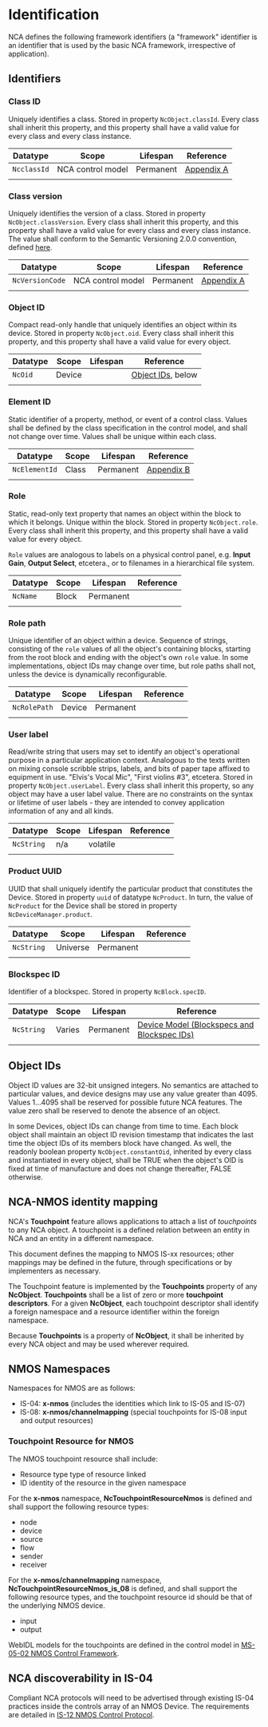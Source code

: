 # Identification

NCA defines the following framework identifiers (a "framework" identifier is an identifier that is used by the basic NCA framework, irrespective of application).

## Identifiers

### Class ID

Uniquely identifies a class.  Stored in property `NcObject.classId`.  Every class shall inherit this property, and this property shall have a valid value for every class and every class instance.

| Datatype     | Scope             | Lifespan  | Reference |
| -----------  | ----------------- | ----------| ------------------------------------------------------- |
| `NcclassId`  | NCA control model | Permanent |[Appendix A](Appendix%20A%20-%20Class%20ID%20Format.md)  |
|              |                   |           |                                                         |

### Class version

Uniquely identifies the version of a class.  Stored in property `NcObject.classVersion`.  Every class shall inherit this property, and this property shall have a valid value for every class and every class instance.  The value shall conform to the Semantic Versioning 2.0.0 convention, defined [here](https://semver.org/).

| Datatype        | Scope             | Lifespan  | Reference |
| --------------  | ----------------- | ----------| ------------------------------------------------------- |
| `NcVersionCode` | NCA control model | Permanent |[Appendix A](Appendix%20A%20-%20Class%20ID%20Format.md)  |
|                 |                   |           |                                                         |

### Object ID

Compact read-only handle that uniquely identifies an object within its device. Stored in property `NcObject.oid`.  Every class shall inherit this property, and this property shall have a valid value for every object.

| Datatype     | Scope    | Lifespan  | Reference |
| ------------ | -------- | --------- | ---------------------------------------------------------------- |
| `NcOid`      | Device   |           | [Object IDs](#object-ids), below                                 |
|              |          |           |                                                                  |

### Element ID

Static identifier of a property, method, or event of a control class. Values shall be defined by the class specification in the control model, and shall not change over time. Values shall be unique within each class.

| Datatype     | Scope    | Lifespan  | Reference |
| ------------ | -------- | --------  | ---------------------------------------------------------------- |
| `NcElementId`| Class    | Permanent | [Appendix B](Appendix%20B%20-%20Property%2C%20Method%2C%20Event%20IDs.md)|
|              |          |           |                                                                  |

### Role

Static, read-only text property that names an object within the block to which it belongs. Unique within the block. Stored in property `NcObject.role`. Every class shall inherit this property, and this property shall have a valid value for every object.

`Role` values are analogous to labels on a physical control panel, e.g.
**Input Gain**, **Output Select**, etcetera., or to filenames in a hierarchical file system.

| Datatype     | Scope    | Lifespan  | Reference |
| ----------   | -------- | --------  | ---------------------------------------------------------------- |
| `NcName`     | Block    | Permanent |                                                                  |
|              |          |           |                                                                  |

### Role path

Unique identifier of an object within a device.  Sequence of strings, consisting of the `role` values of all the object's containing blocks, starting from the root block and ending with the object's own `role` value.
In some implementations, object IDs may change over time, but role paths shall not, unless the device is dynamically reconfigurable.

| Datatype     | Scope    | Lifespan  | Reference |
| ------------ | -------- | --------  | ---------------------------------------------------------------- |
| `NcRolePath` | Device   | Permanent |                                                                  |
|              |          |           |                                                                  |

### User label

Read/write string that users may set to identify an object's operational purpose in a particular application context. Analogous to the texts written on mixing console scribble strips, labels, and bits of paper tape affixed to equipment in use. "Elvis's Vocal Mic", "First violins #3", etcetera.  Stored in property `NcObject.userLabel`. Every class shall inherit this property, so any object may have a user label value.  There are no constraints on the syntax or lifetime of user labels - they are intended to convey application information of any and all kinds.

| Datatype     | Scope    | Lifespan  | Reference |
| ------------ | -------- | --------  | ---------------------------------------------------------------- |
| `NcString`   | n/a      | volatile  |                                                                  |
|              |          |           |                                                                  |

### Product UUID

UUID that shall uniquely identify the particular product that constitutes the Device. Stored in property `uuid` of datatype `NcProduct`.  In turn, the value of `NcProduct` for the Device shall be stored in property `NcDeviceManager.product`.

| Datatype        | Scope    | Lifespan  | Reference |
| --------------- | -------- | --------  | ---------------------------------------------------------------- |
| `NcString`| Universe | Permanent |                                                                  |
|                 |          |           |                                                                  |

### Blockspec ID

Identifier of a blockspec.  Stored in property `NcBlock.specID`.

| Datatype     | Scope    | Lifespan  | Reference |
| ------------ | -------- | --------  | ---------------------------------------------------------------- |
| `NcString`   | Varies   | Permanent |[Device Model (Blockspecs and Blockspec IDs)](Device%20Model.md#Blockspecs-and-Blockspec-IDs)|
|              |          |           |                                                                  |

## Object IDs

Object ID values are 32-bit unsigned integers.  No semantics are attached to particular values, and device designs may use any value greater than 4095.  Values 1...4095 shall be reserved for possible future NCA features. The value zero shall be reserved to denote the absence of an object.  

In some Devices, object IDs can change from time to time.  Each block object shall maintain an object ID revision timestamp that indicates the last time the object IDs of its members block have changed.  As well, the readonly boolean property `NcObject.constantOid`, inherited by every class and instantiated in every object, shall be TRUE when the object's OID is fixed at time of manufacture and does not change thereafter, FALSE otherwise.

## NCA-NMOS identity mapping

NCA's **Touchpoint** feature allows applications to attach a list of _touchpoints_ to any NCA object. A touchpoint is a defined relation between an entity in NCA and an entity in a different namespace.

This document defines the mapping to NMOS IS-xx resources; other mappings may be defined in the future, through specifications or by implementers as necessary.

The Touchpoint feature is implemented by the **Touchpoints** property of any **NcObject**. **Touchpoints** shall be a list of zero or more **touchpoint descriptors**. For a given **NcObject**, each touchpoint descriptor shall identify a foreign namespace and a resource identifier within the foreign namespace.

Because **Touchpoints** is a property of **NcObject**, it shall be inherited by every NCA object and may be used wherever required.

## NMOS Namespaces

Namespaces for NMOS are as follows:

- IS-04: **x-nmos** (includes the identities which link to IS-05 and IS-07)
- IS-08: **x-nmos/channelmapping** (special touchpoints for IS-08 input and output resources)

### Touchpoint Resource for NMOS

The NMOS touchpoint resource shall include:

- Resource type type of resource linked
- ID identity of the resource in the given namespace

For the **x-nmos** namespace, **NcTouchpointResourceNmos** is defined and shall support the following resource types:

- node
- device
- source
- flow
- sender
- receiver

For the **x-nmos/channelmapping** namespace, **NcTouchpointResourceNmos_is_08** is defined, and shall support the following resource types, and the touchpoint resource id should be that of the underlying NMOS device.

- input
- output

WebIDL models for the touchpoints are defined in the control model in [MS-05-02 NMOS Control Framework](https://specs.amwa.tv/ms-05-02).

## NCA discoverability in IS-04

Compliant NCA protocols will need to be advertised through existing IS-04 practices inside the controls array of an NMOS Device. The requirements are detailed in [IS-12 NMOS Control Protocol](https://specs.amwa.tv/is-12).
